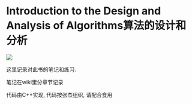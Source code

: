 # Introduction to the Design and Analysis of Algorithms算法的设计和分析

![](https://img1.doubanio.com/view/subject/l/public/s6944177.jpg)

这里记录对此书的笔记和练习.

笔记在wiki里分章节记录

代码由C++实现, 代码按张杰组织, 请配合食用
